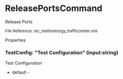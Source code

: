 # ReleasePortsCommand

Release Ports

<font size="2">File Reference: stc_methodology_trafficcenter.xml</font>

<text>Properties</text>

### TestConfig: "Test Configuration" (input:string)

Test Configuration

* default - 
